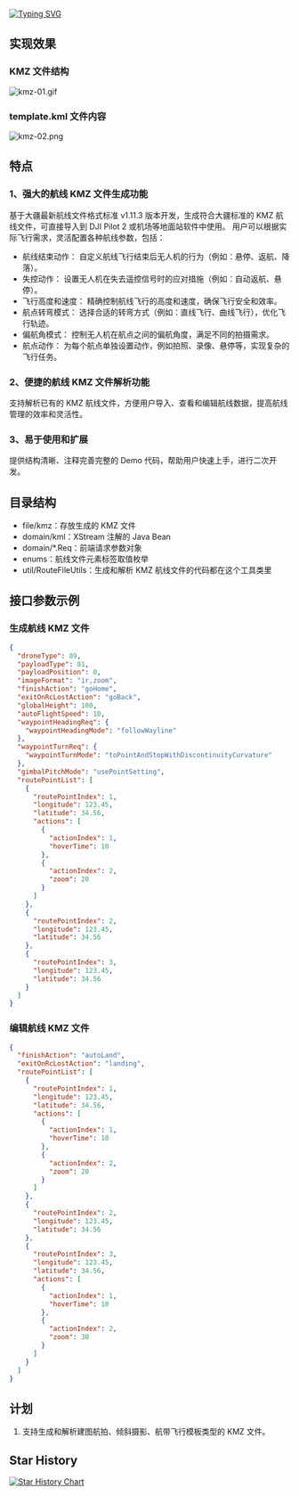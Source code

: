 [![Typing SVG](https://readme-typing-svg.demolab.com?font=Fira+Code&weight=600&pause=1000&color=F70E34&width=435&lines=%E5%A6%82%E6%9E%9C%E8%AF%A5%E9%A1%B9%E7%9B%AE%E5%AF%B9%E4%BD%A0%E6%9C%89%E5%B8%AE%E5%8A%A9%E7%9A%84%E8%AF%9D%EF%BC%8C%E6%AC%A2%E8%BF%8E%E7%82%B9%E4%B8%AA+star+%EF%BC%81)](https://git.io/typing-svg)

## 实现效果
### KMZ 文件结构
![kmz-01.gif](https://s2.loli.net/2024/11/19/kznUqoeSa7CbBAX.gif)

### template.kml 文件内容
![kmz-02.png](https://s2.loli.net/2024/11/19/tDBySCuWoM3mUpf.png)

## 特点
### 1、强大的航线 KMZ 文件生成功能
基于大疆最新航线文件格式标准 v1.11.3 版本开发，生成符合大疆标准的 KMZ 航线文件，可直接导入到 DJI Pilot 2 或机场等地面站软件中使用。
用户可以根据实际飞行需求，灵活配置各种航线参数，包括：
* 航线结束动作： 自定义航线飞行结束后无人机的行为（例如：悬停、返航、降落）。
* 失控动作： 设置无人机在失去遥控信号时的应对措施（例如：自动返航、悬停）。
* 飞行高度和速度： 精确控制航线飞行的高度和速度，确保飞行安全和效率。
* 航点转弯模式： 选择合适的转弯方式（例如：直线飞行、曲线飞行），优化飞行轨迹。
* 偏航角模式： 控制无人机在航点之间的偏航角度，满足不同的拍摄需求。
* 航点动作： 为每个航点单独设置动作，例如拍照、录像、悬停等，实现复杂的飞行任务。
 
### 2、便捷的航线 KMZ 文件解析功能
支持解析已有的 KMZ 航线文件，方便用户导入、查看和编辑航线数据，提高航线管理的效率和灵活性。
### 3、易于使用和扩展
提供结构清晰、注释完善完整的 Demo 代码，帮助用户快速上手，进行二次开发。

## 目录结构
* file/kmz：存放生成的 KMZ 文件
* domain/kml：XStream 注解的 Java Bean
* domain/*.Req：前端请求参数对象
* enums：航线文件元素标签取值枚举
* util/RouteFileUtils：生成和解析 KMZ 航线文件的代码都在这个工具类里



## 接口参数示例
### 生成航线 KMZ 文件
```json
{
  "droneType": 89,
  "payloadType": 81,
  "payloadPosition": 0,
  "imageFormat": "ir,zoom",
  "finishAction": "goHome",
  "exitOnRcLostAction": "goBack",
  "globalHeight": 100,
  "autoFlightSpeed": 10,
  "waypointHeadingReq": {
    "waypointHeadingMode": "followWayline"
  },
  "waypointTurnReq": {
    "waypointTurnMode": "toPointAndStopWithDiscontinuityCurvature"
  },
  "gimbalPitchMode": "usePointSetting",
  "routePointList": [
    {
      "routePointIndex": 1,
      "longitude": 123.45,
      "latitude": 34.56,
      "actions": [
        {
          "actionIndex": 1,
          "hoverTime": 10
        },
        {
          "actionIndex": 2,
          "zoom": 20
        }
      ]
    },
    {
      "routePointIndex": 2,
      "longitude": 123.45,
      "latitude": 34.56
    },
    {
      "routePointIndex": 3,
      "longitude": 123.45,
      "latitude": 34.56
    }
  ]
}


```
### 编辑航线 KMZ 文件
```json
{
  "finishAction": "autoLand",
  "exitOnRcLostAction": "landing",
  "routePointList": [
    {
      "routePointIndex": 1,
      "longitude": 123.45,
      "latitude": 34.56,
      "actions": [
        {
          "actionIndex": 1,
          "hoverTime": 10
        },
        {
          "actionIndex": 2,
          "zoom": 20
        }
      ]
    },
    {
      "routePointIndex": 2,
      "longitude": 123.45,
      "latitude": 34.56
    },
    {
      "routePointIndex": 3,
      "longitude": 123.45,
      "latitude": 34.56,
      "actions": [
        {
          "actionIndex": 1,
          "hoverTime": 10
        },
        {
          "actionIndex": 2,
          "zoom": 30
        }
      ]
    }
  ]
}
```

## 计划
1. 支持生成和解析建图航拍、倾斜摄影、航带飞行模板类型的 KMZ 文件。

## Star History

[![Star History Chart](https://api.star-history.com/svg?repos=SongJian-99/dj-uav&type=Date)](https://star-history.com/#SongJian-99/dj-uav&Date)
